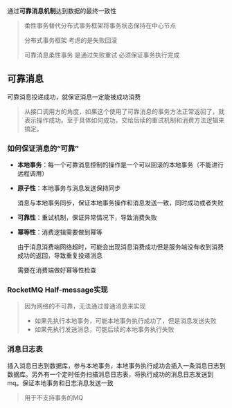 通过**可靠消息机制**达到数据的最终一致性

> 柔性事务替代分布式事务框架将事务状态保持在中心节点
>
> 分布式事务框架 考虑的是失败回滚
>
> 可靠消息柔性事务 是通过失败重试 必须保证事务执行完成

## 可靠消息

可靠消息投递成功，就保证消息一定能被成功消费

> 从接口调用方的角度，如果这个使用了可靠消息的事务方法正常返回了，就表示操作成功。至于具体如何成功，交给后续的重试机制和消费方法逻辑来搞定。

### 如何保证消息的“可靠”

- **本地事务**：每一个可靠消息控制的操作是一个可以回滚的本地事务（不能进行远程调用）

- **原子性**：本地事务与消息发送保持同步

  消息与本地事务同步，保证本地事务操作和消息发送一致，同时成功或者失败

- **可靠性**：重试机制，保证异常情况下，导致消费失败

- **幂等性**：消费逻辑需要做到幂等

  由于消息消费端网络超时，可能会出现消息消费成功但是服务端没有收到消费成功的返回，导致重复投递消息

  需要在消费端做好幂等性检查

### RocketMQ Half-message实现



> 因为网络的不可靠，无法通过普通消息来实现
>
> - 如果先执行本地事务，可能本地事务执行成功了，但是消息发送失败
> - 如果先执行发送消息，可能后续的本地事务执行失败

### 消息日志表

插入消息日志到数据库，参与本地事务，本地事务执行成功会插入一条消息日志到数据库。另外有一个定时任务扫描消息日志表，将执行成功的消息日志发送到mq。保证本地事务和日志消息发送一致

> 用于不支持事务的MQ